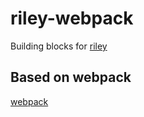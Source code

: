 # riley-webpack
Building blocks for [riley](https://github.com/rileybathurst/riley)

## Based on webpack
[webpack](https://github.com/webpack)
